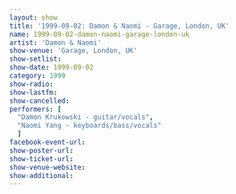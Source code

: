 ```yaml
---
layout: show
title: '1999-09-02: Damon & Naomi - Garage, London, UK'
name: 1999-09-02-damon-naomi-garage-london-uk
artist: 'Damon & Naomi'
show-venue: 'Garage, London, UK'
show-setlist: 
show-date: 1999-09-02
category: 1999
show-radio: 
show-lastfm: 
show-cancelled: 
performers: [
  "Damon Krukowski - guitar/vocals",
  "Naomi Yang - keyboards/bass/vocals"
  ]
facebook-event-url: 
show-poster-url: 
show-ticket-url: 
show-venue-website: 
show-additional: 
---
```


